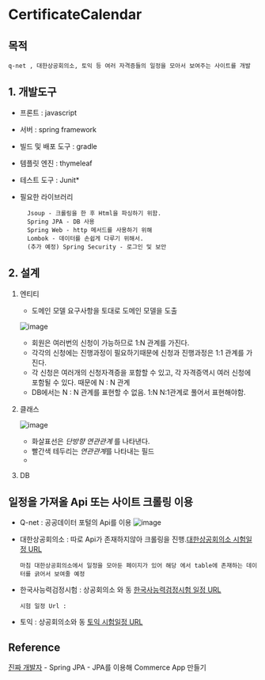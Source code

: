 # CertificateCalendar

## 목적
    q-net , 대한상공회의소, 토익 등 여러 자격증들의 일정을 모아서 보여주는 사이트를 개발

## 1. 개발도구
* 프론트 : javascript
* 서버 : spring framework
* 빌드 및 배포 도구 : gradle
* 템플릿 엔진 : thymeleaf
* 테스트 도구 : Junit*
* 필요한 라이브러리 

        Jsoup - 크롤링을 한 후 Html을 파싱하기 위함.
        Spring JPA - DB 사용
        Spring Web - http 메서드를 사용하기 위해
        Lombok - 데이터를 손쉽게 다루기 위해서.
        (추가 예정) Spring Security - 로그인 및 보안
## 2. 설계
1. 엔티티
    * 도메인 모델
    요구사항을 토대로 도메인 모델을 도출
    
    ![image](https://user-images.githubusercontent.com/51110811/113099266-a6d71400-9234-11eb-88cb-f8d2fd3fdc5b.png)

    - 회원은 여러번의 신청이 가능하므로 1:N 관계를 가진다.
    - 각각의 신청에는 진행과정이 필요하기때문에 신청과 진행과정은 1:1 관계를 가진다.
    - 각 신청은 여러개의 신청자격증을 포함할 수 있고, 각 자격증역시 여러 신청에 포함될 수 있다. 때문에 N :  N 관계
    - DB에서는 N : N 관계를 표현할 수 없음. 1:N N:1관계로 풀어서 표현해야함. 

2. 클래스

    ![image](https://user-images.githubusercontent.com/51110811/113098697-c9b4f880-9233-11eb-9f2d-d6cf9f4de012.png)

    - 화살표선은 *단방향 연관관계* 를 나타낸다.
    - 빨간색 테두리는 *연관관계*를 나타내는 필드
    - 
4. DB


## 일정을 가져올 Api 또는 사이트 크롤링 이용
* Q-net : 공공데이터 포털의 Api를 이용
      ![image](https://user-images.githubusercontent.com/51110811/113085228-666a9c80-921a-11eb-90aa-0f18cc5850d0.png)
* 대한상공회의소 : 따로 Api가 존재하지않아 크롤링을 진행.[대한상공회의소 시험일정 URL](https://license.korcham.net/co/examschedule.do?cate=&sdate=20210331&edate=20211231&pg=1)

      마침 대한상공회의소에서 일정을 모아둔 페이지가 있어 해당 에서 table에 존재하는 데이터를 긁어서 보여줄 예정 
* 한국사능력검정시험 : 상공회의소 와 동 [한국사능력검정시험 일정 URL](http://www.historyexam.go.kr/pageLink.do?link=examSchedule&netfunnel_key=E3F6E920AEF0F72B5FC31EAFDE34542CA2466536624D776F8B997A108DC2E300C8E83DA2516FA2F81F5B13F753C1328764B9521C51BD7E1AD136B18732FF1F58EED1594C22F2A2F4F858FAC3814C3D451CDCA07A9B01911625F47363C1274FCEEE4301E896CCCBABBF1C7F32CA7A9D942C312C302C30)

      시험 일정 Url : 
      
* 토익 : 상공회의소와 동 [토익 시험일정 URL](https://exam.toeic.co.kr/receipt/examSchList.php)


## Reference

   [진짜 개발자](https://galid1.tistory.com/729?category=791452) - Spring JPA - JPA를 이용해 Commerce App 만들기 
